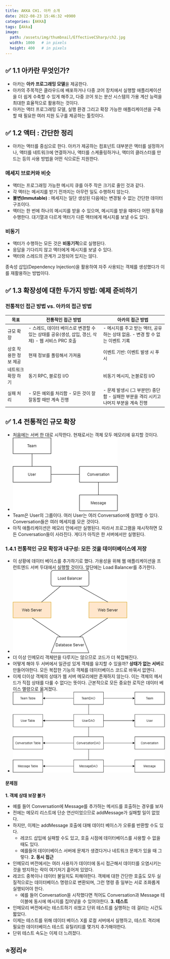 ```yaml
---
title: AKKA CH1. 아카 소개
date: 2022-08-23 15:46:32 +0900
categories: [AKKA]
tags: [Akka]
image:
  path: /assets/img/thumbnail/EffectiveCSharp/ch2.jpg
  width: 1000   # in pixels
  height: 400   # in pixels
---
```



## ✅ 1.1 아카란 무엇인가?

- 아카는 **아카 프로그래밍 모델**을 제공한다.
- 아카의 주목적은 클라우드에 배포하거나 다중 코어 장치에서 실행할 애플리케이션을 더 쉽게 수축할 수 있게 해주고, 다중 코어 또는 분산 시스템의 가용 계산 능력을 최대한 효율적으로 활용하는 것이다.
- 아카는 액터 프로그래밍 모델, 실행 환경 그리고 확장 가능한 애플리케이션을 구축할 때 필요한 여러 지원 도구를 제공하는 툴킷이다.

## ✅ 1.2 액터 : 간단한 정리
- 아카는 액터를 중심으로 한다. 아카가 제공하는 컴포넌트 대부분은 액터를 설정하거나, 액터를 네트워크에 연결하거나, 액터를 스케줄링하거나, 액터의 클러스터를 만드는 등의 사용 방법을 어떤 식으로든 지원한다.

### 메세지 브로커와 비슷
- 액터는 프로그래밍 가능한 메시지 큐를 아주 작은 크기로 줄인 것과 같다.
- 각 액터는 메서지를 받기 전까지는 아무런 일도 수행하지 않는다.
- **불변(Immutable)** : 메세지는 일단 생성된 다음에는 변경될 수 없는 간단한 데이터 구조이다.
- 액터는 한 번에 하나의 메시지를 받을 수 있으며, 메시지를 받을 때마다 어떤 동작을 수행한다. 대기열과 다르게 액터가 다른 액터에게 메시지를 보낼 수도 있다.

### 비동기
- 액터가 수행하는 모든 것은 **비동기적**으로 실행된다.
- 응답을 기다리지 않고 액터에게 메시지를 보낼 수 있다.
- 액터와 스레드의 관계가 고정되어 있지는 않다.

종속성 삽입(Dependency Injection)을 활용하여 자주 사용되는 객체를 생성했다가 이를 재활용하는 방법이다.
    
## ✅ 1.3 확장성에 대한 두가지 방법: 예제 준비하기
### 전통적인 접근 방법 vs. 아카의 접근 방법
| 목표                  | 전통적인 접근 방법                                                                                       | 아카의 접근 방법                                                                          |
|-----------------------|----------------------------------------------------------------------------------------------------------|-------------------------------------------------------------------------------------------|
| 규모 확장             | - 스레드, 데이터 베이스로 변경할 수 있는 상태를   공유(생성, 삽입, 갱신, 삭제)      - 웹 서비스 PRC 호출 | - 메시지를 주고 받는 액터, 공유하는 상태   없음.      - 변경 할 수 없는 이벤트 기록       |
| 상호 작용한 정보 제공 | 현재 정보를 폴링해서 가져옴                                                                              | 이벤트 기반: 이벤트 발생 시 푸시                                                          |
| 네트워크 확장 하기    | 동기 RPC, 블로킹 I/O                                                                                     | 비동기 메시지, 논블로킹 I/O                                                               |
| 실패 처리             | - 모든 예외를 처리함      - 모든 것이 잘 잘동할 때만 계속 진행                                           | - 문제 발생시 (그 부분만) 중단함      - 실패한 부분을 격리 시키고 나머지 부분을 계속 진행 |

## ✅ 1.4 전통적인 규모 확장
- 처음에는 서버 한 대로 시작한다. 현재로서는 객체 모두 메모리에 유지할 것이다.
- ![1-3](/assets/img/post/AKKA/ch1/1-3.png)
- Team은 User의 그룹이다. 여러 User는 여러 Conversation에 참여할 수 있다. Conversation들은 여러 메세지를 모은 것이다.
- 아직 애플리케이션은 메모리 안에서만 실행된다. 따라서 프로그램을 재시작하면 모든 Conversation들이 사라진다. 게다가 아직은 한 서버에서만 실행된다.

### 1.4.1 전통적인 규모 확장과 내구성: 모든 것을 데이터베이스에 저장
- 이 상황에 데이터 베이스를 추가하기로 했다. 가용성을 위해 웹 애플리케이션을 프런트엔드 서버 두대에서 실행할 것이다. 앞단에는 Load Balancer를 추가한다.
- ![1-4](/assets/img/post/AKKA/ch1/1-4.png)
- 더 이상 인메모리 객체만을 다루지는 않으므로 코드가 더 복잡해진다.
- 어떻게 해야 두 서버에서 일관성 있게 객체를 유지할 수 있을까? **상태가 없는 서버**로 만들어야한다. 모든 복잡한 기능의 객체를 데이터베이스 코드로 바꿔서 없앤다.
- 이제 더이상 객체의 상태가 웹 서버 메모리에만 존재하지 않는다. 이는 객체의 메서드가 직접 상태를 다룰 수 없다는 뜻이다. 근본적으로 모든 중요한 로직은 데이터 베이스 멸령으로 옮겨졌다.
- ![1-5](/assets/img/post/AKKA/ch1/1-5.png)

#### 문제점
**1. 객체 상태 보장 불가**
- 예를 들어 Conversation에 Message를 추가하는 메서드를 호출하는 경우를 보자
- 전에는 메모리 리스트에 단순 연산이었으므로 addMessage가 실패할 일이 없었다.
- 하지만, 이제는 addMessage 호출에 대해 데이터 베이스가 오류를 반환할 수도 있다.
  - 레코드 삽입에 실패할 수도 있고, 호출 시점에 데이터베이스를 사용할 수 없을 때도 있다.
  - 예를들어 데이터베이스 서버에 문제가 생겼다거나 네트워크 문제가 있을 때 그렇다.
**2. 동시 접근**
- 인메모리 버전에서는 여러 사용자가 데이터에 동시 접근해서 데이터를 오염시키는 것을 방지하는 락이 여기저기 흩어져 있었다.
- 레코드 중복이나 데이터 불일치도 피해야한다. 객체에 대한 간단한 호출도 모두 실질적으로는 데이터베이스 명령으로 변환되며, 그런 명령 중 일부는 서로 조화롭게 실행되어야 한다.
  - 예를 들어 Conversation을 시작했다면 적어도 Conversation과 Message 테이블에 동시에 메시지를 집어넣을 수 있어야한다.
**3. 테스트**
- 인메모리 버전에서는 테스트하기 쉬웠고 단위 테스트를 실행하는 데 걸리는 시간도 짧았다.
- 이제는 테스트를 위해 데이터 베이스 X를 로컬 서버에서 실행하고, 테스트 격리에 필요한 데이터베이스 테스트 유틸리티를 몇가지 추가해야한다.
- 단위 테스트 속도는 이제 더 느려졌다.


## ⭐정리⭐
